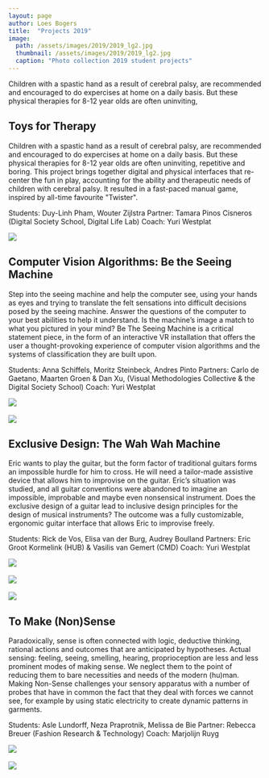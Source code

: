 ```yaml
---
layout: page
author: Loes Bogers
title:  "Projects 2019"
image: 
  path: /assets/images/2019/2019_lg2.jpg
  thumbnail: /assets/images/2019/2019_lg2.jpg
  caption: "Photo collection 2019 student projects"
---
```

Children with a spastic hand as a result of cerebral palsy, are recommended and encouraged to do expercises at home on a daily basis. But these physical therapies for 8-12 year olds are often uninviting,

## Toys for Therapy

Children with a spastic hand as a result of cerebral palsy, are recommended and encouraged to do expercises at home on a daily basis. But these physical therapies for 8-12 year olds are often uninviting, repetitive and boring. This project brings together digital and physical interfaces that re-center the fun in play, accounting for the ability and therapeutic needs of children with cerebral palsy. It resulted in a fast-paced manual game, inspired by all-time favourite "Twister".

Students: Duy-Linh Pham, Wouter Zijlstra
Partner: Tamara Pinos Cisneros (Digital Society School, Digital Life Lab)
Coach: Yuri Westplat

![](../../assets/images/2019/toys4therapy.jpg)

## Computer Vision Algorithms: Be the Seeing Machine

Step into the seeing machine and help the computer see, using your hands as eyes and trying to translate the felt sensations into difficult decisions posed by the seeing machine. Answer the questions of the computer to your best abilities to help it understand. Is the machine’s image a match to what you pictured in your mind? Be The Seeing Machine is a critical statement piece, in the form of an interactive VR installation that offers the user a thought-provoking experience of computer vision algorithms and the systems of classification they are built upon.

Students: Anna Schiffels, Moritz Steinbeck, Andres Pinto
Partners: Carlo de Gaetano, Maarten Groen & Dan Xu,
(Visual Methodologies Collective & the Digital Society School)
Coach: Yuri Westplat

![](../../assets/images/2019/seeingmachine.png)<br><br>
![](../../assets/images/2019/seeingmachine1.jpg)

## Exclusive Design: The Wah Wah Machine

Eric wants to play the guitar, but the form factor of traditional guitars forms an impossible hurdle for him to cross. He will need a tailor-made assistive device that allows him to improvise on the guitar. Eric’s situation was studied, and all guitar conventions were abandoned to imagine an impossible, improbable and maybe even nonsensical instrument. Does the exclusive design of a guitar lead to inclusive design principles for the design of musical instruments? The outcome was a fully customizable, ergonomic guitar interface that allows Eric to improvise freely.

Students: Rick de Vos, Elisa van der Burg, Audrey Boulland
Partners: Eric Groot Kormelink (HUB) & Vasilis van Gemert (CMD)
Coach: Yuri Westplat

![](../../assets/images/2019/wahwah1.jpg)<br><br>
![](../../assets/images/2019/wahwah3.jpg)<br><br>
![](../../assets/images/2019/wahwah2.jpg)
	
## To Make (Non)Sense

Paradoxically, sense is often connected with logic, deductive thinking, rational actions and outcomes that are anticipated by hypotheses. Actual sensing: feeling, seeing, smelling, hearing, proprioception are less and less prominent modes of making sense. We neglect them to the point of reducing them to bare necessities and needs of the modern (hu)man. Making Non-Sense challenges your sensory apparatus with a number of probes that have in common the fact that they deal with forces we cannot see, for example by using static electricity to create dynamic patterns in garments.

Students: Asle Lundorff, Neza Praprotnik, Melissa de Bie
Partner: Rebecca Breuer (Fashion Research & Technology)
Coach: Marjolijn Ruyg

![](../../assets/images/2019/makingnonsense2.jpg)<br><br>
![](../../assets/images/2019/makingnonsense.jpg)





